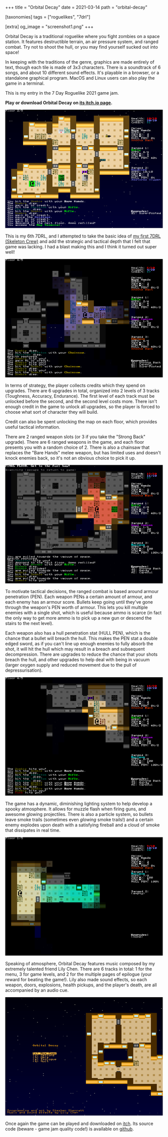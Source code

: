 +++
title = "Orbital Decay"
date = 2021-03-14
path = "orbital-decay"

[taxonomies]
tags = ["roguelikes", "7drl"]

[extra]
og_image = "screenshot1.png"
+++

Orbital Decay is a traditional roguelike where you fight zombies on a space station.
It features destructible terrain, an air pressure system, and ranged combat.
Try not to shoot the hull, or you may find yourself sucked out into space!

In keeping with the traditions of the genre, graphics are made entirely of text,
though each tile is made of 3x3 characters.
There is a soundtrack of 6 songs, and about 10 different sound effects.
It's playable in a browser, or a standalone graphical program. MacOS and Linux
users can also play the game in a terminal.

This is my entry in the 7 Day Roguelike 2021 game jam.

**Play or download Orbital Decay on [its itch.io page](https://gridbugs.itch.io/orbital-decay).**

![screenshot1.png](screenshot1.png)

<!-- more -->

This is my 6th 7DRL, and I attempted to take the basic idea of
[my first 7DRL (Skeleton Crew)](@/projects/skeleton-crew/index.md)
and add the strategic and tactical depth that I felt that
game was lacking. I had a blast making this and I think it turned out super
well!

![screenshot3.png](screenshot3.png)

In terms of strategy, the player collects credits which they spend on upgrades. There are 6 upgrades in total,
organized into 2 levels of 3 tracks (Toughness, Accuracy, Endurance). The first level of each track must be
unlocked before the second, and the second level costs more. There isn't enough credit in the game to unlock
all upgrades, so the player is forced to choose what sort of character they will build.

Credit can also be spent unlocking the map on each floor, which provides useful tactical information.

There are 2 ranged weapon slots (or 3 if you take the "Strong Back" upgrade). There are 6 ranged weapons in the
game, and each floor presents you with a random choice of 2. There is also a chainsaw that replaces the "Bare Hands"
melee weapon, but has limited uses and doesn't knock enemies back, so it's not an obvious choice to pick it up.

![screenshot2.png](screenshot2.png)

To motivate tactical decisions, the ranged combat is based around armour penetration (PEN).
Each weapon PENs a certain amount of armour, and each enemy has an armour score.
Bullets keep going until they've gone through the weapon's PEN worth of armour.
This lets you kill multiple enemies with a single shot, which is useful because ammo is scarce
(in fact the only way to get more ammo is to pick up a new gun or descend the stairs to the next level).

Each weapon also has a hull penetration stat (HULL PEN), which is the chance that a bullet will breach the
hull. This makes the PEN stat a double edged sword, as if you can't line up enough enemies to fully absorb
the shot, it will hit the hull which may result in a breach and subsequent decompression.
There are upgrades to reduce the chance that your shots breach the hull, and other upgrades to help
deal with being in vacuum (larger oxygen supply and reduced movement due to the pull of depressurisation).

![screenshot4.png](screenshot4.png)

The game has a dynamic, diminishing lighting system to help develop a spooky atmosphere.
It allows for muzzle flash when firing guns, and awesome glowing projectiles.
There is also a particle system, so bullets leave smoke trails (sometimes even _glowing_ smoke trails!)
and a certain enemy explodes upon death with a satisfying fireball and a cloud of smoke that
dissipates in real time.

![screenshot5.png](screenshot5.png)

Speaking of atmosphere, Orbital Decay features music composed by my extremely talented friend Lily Chen.
There are 6 tracks in total: 1 for the menu, 3 for game levels, and 2 for the multiple pages of epilogue
(your reward for beating the game!).
Lily also made sound effects, so each weapon, doors, explosions, health pickups, and the player's death, are
all accompanied by an audio cue.

![screenshot6.png](screenshot6.png)

Once again the game can be played and downloaded on [itch](https://gridbugs.itch.io/orbital-decay).
Its source code (beware - game jam quality code!) is available on [github](https://github.com/gridbugs/orbital-decay/tree/7drl).

